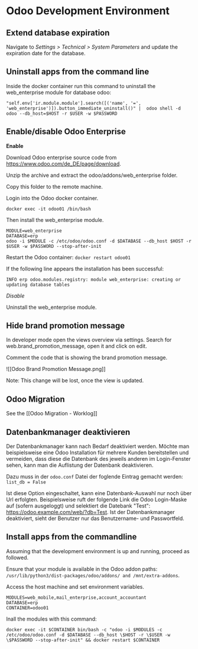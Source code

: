 # Odoo Development Environment

## Extend database expiration

Navigate to *Settings > Technical > System Parameters* and update the expiration date for the database.

## Uninstall apps from the command line

Inside the docker container run this command to uninstall the web_enterprise module for database odoo:

`"self.env['ir.module.module'].search([('name', '=', 'web_enterprise')]).button_immediate_uninstall()" | 
odoo shell -d odoo --db_host=$HOST -r $USER -w $PASSWORD`

## Enable/disable Odoo Enterprise

**Enable**

Download Odoo enterprise source code from https://www.odoo.com/de_DE/page/download.

Unzip the archive and extract the odoo/addons/web_enterprise folder.

Copy this folder to the remote machine.

Login into the Odoo docker container.

`docker exec -it odoo01 /bin/bash`

Then install the web_enterprise module.

```
MODULE=web_enterprise
DATABASE=erp
odoo -i $MODULE -c /etc/odoo/odoo.conf -d $DATABASE --db_host $HOST -r $USER -w $PASSWORD --stop-after-init
```

Restart the Odoo container: `docker restart odoo01`

If the following line appears the installation has been successful:

`INFO erp odoo.modules.registry: module web_enterprise: creating or updating database tables`

*Disable*

Uninstall the web_enterprise module.

## Hide brand promotion message

In developer mode open the views overview via settings. Search for web.brand_promotion_message, open it and click on edit.

Comment the code that is showing the brand promotion message.

![[Odoo Brand Promotion Message.png]]

Note: This change will be lost, once the view is updated.

## Odoo Migration

See the [[Odoo Migration - Worklog]]

## Datenbankmanager deaktivieren

Der Datenbankmanager kann nach Bedarf deaktiviert werden. Möchte man beispielsweise eine Odoo Installation für mehrere Kunden bereitstellen und vermeiden, dass diese die Datenbank des jeweils anderen im Login-Fenster sehen, kann man die Auflistung der Datenbank deaktivieren.

Dazu muss in der `odoo.conf` Datei der foglende Eintrag gemacht werden: `list_db = False`

Ist diese Option eingeschaltet, kann eine Datenbank-Auswahl nur noch über Url erfolgten. Beispielsweise ruft der folgende Link die Odoo Login-Maske auf (sofern ausgeloggt) und selektiert die Datebank "Test": https://odoo.example.com/web/?db=Test. Ist der Datenbankmanager deaktiviert, sieht der Benutzer nur das Benutzername- und Passwortfeld.

## Install apps from the commandline

Assuming that the development environment is up and running, proceed as followed.

Ensure that your module is available in the Odoo addon paths: `/usr/lib/python3/dist-packages/odoo/addons/ and /mnt/extra-addons`.

Access the host machine and set environment variables.

```
MODULES=web_mobile,mail_enterprise,account_accountant
DATABASE=erp
CONTAINER=odoo01
```

Inall the modules with this command:

`docker exec -it $CONTAINER bin/bash -c "odoo -i $MODULES -c /etc/odoo/odoo.conf -d $DATABASE --db_host \$HOST -r \$USER -w \$PASSWORD --stop-after-init" && docker restart $CONTAINER`